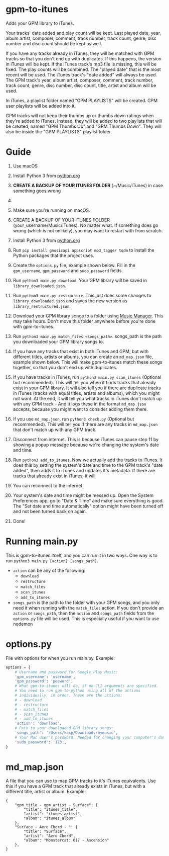 # gpm-to-itunes
Adds your GPM library to iTunes.

Your tracks' date added and play count will be kept. Last played date, year, album artist, composer, comment, track number, track count, genre, disc number and disc count should be kept as well.

If you have any tracks already in iTunes, they will be matched with GPM tracks so that you don't end up with duplicates. If this happens, the version in iTunes will be kept. If the iTunes track's mp3 file is missing, this will be fixed. The play counts will be combined. The "played date" that is the most recent will be used. The iTunes track's "date added" will always be used. The GPM track's year, album artist, composer, comment, track number, track count, genre, disc number, disc count, title, artist and album will be used.

In iTunes, a playlist folder named "GPM PLAYLISTS" will be created. GPM user playlists will be added into it.

GPM tracks will not keep their thumbs up or thumbs down ratings when they're added to iTunes. Instead, they will be added to two playlists that will be created, named "GPM Thumbs Up" and "GPM Thumbs Down". They will also be inside the "GPM PLAYLISTS" playlist folder.

# Guide
1. Use macOS
1. Install Python 3 from [python.org](https://python.org)
1. **CREATE A BACKUP OF YOUR ITUNES FOLDER** (~/Music/iTunes) in case something goes wrong
1. 


1. Make sure you're running on macOS.
2. CREATE A BACKUP OF YOUR ITUNES FOLDER (your_username/Music/iTunes). No matter what. If something does go wrong (which is not unlikely), you may want to restart with from scratch.
3. Install Python 3 from [python.org](https://python.org)
4. Run `pip install gmusicapi appscript mp3_tagger tqdm` to install the Python packages that the project uses.
5. Create the `options.py` file, example shown below. Fill in the `gpm_username`, `gpm_password` and `sudo_password` fields.
6. Run `python3 main.py download`. Your GPM library will be saved in `library_downloaded.json`.
7. Run `python3 main.py restructure`. This just does some changes to `library_downloaded.json` and saves the new version as `library_restructured.json`.
8. Download your GPM library songs to a folder using [Music Manager](https://play.google.com/music/listen#/manager). This may take hours. Don't move this folder anywhere before you're done with gpm-to-itunes.
9. Run `python3 main.py match_files <songs_path>`. songs_path is the path you downloaded your GPM library songs to.
10. If you have any tracks that exist in both iTunes and GPM, but with different titles, artists or albums, you can create an `md_map.json` file, example shown below. This will make gpm-to-itunes match these songs together, so that you don't end up with duplicates.
11. If you have tracks in iTunes, run `python3 main.py scan_itunes` (Optional but recommended). This will tell you when it finds tracks that already exist in your GPM library. It will also tell you if there are duplicate tracks in iTunes (tracks with equal titles, artists and albums), which you might not want. At the end, it will tell you what tracks in iTunes don't match up with any GPM track - And it logs these in the format `md_map.json` accepts, because you might want to consider adding them there.
12. If you use `md_map.json`, run `python3 check.py` (Optional but recommended). This will tell you if there are any tracks in `md_map.json` that don't match up with any GPM track.
13. Disconnect from internet. This is because iTunes can pause step 11 by showing a popup message because we're changing the system's date and time.
14. Run `python3 add_to_itunes`. Now we actually add the tracks to iTunes. It does this by setting the system's date and time to the GPM track's "date added", then adds it to iTunes and updates it's metadata. If there are tracks that already exist in iTunes, it will
15. You can reconnect to the internet.
16. Your system's date and time might be messed up. Open the System Preferences app, go to "Date & Time" and make sure everything is good. The "Set date and time automatically" option might have been turned off and not been turned back on again.
17. Done!

# Running main.py
This is gpm-to-itunes itself, and you can run it in two ways. One way is to run `python3 main.py [action] [songs_path]`.
- `action` can be any of the following:
    - `download`
    - `restructure`
    - `match_files`
    - `scan_itunes`
    - `add_to_itunes`
- `songs_path` is the path to the folder with your GPM songs, and you only need it when running with the `match_files` action.
If you don't provide an `action` or `songs_path`, then the `action` and `songs_path` fields from the `options.py` file will be used. This is especially useful if you want to use nodemon

# options.py
File with options for when you run main.py. Example:
```python
options = {
    # Username and password for Google Play Music:
    'gpm_username': 'username',
    'gpm_password': 'peeword',
    # What gpm-to-itunes will do, if no CLI arguments are specified.
    # You need to run gpm-to-python using all of the actions
    # individually, in order. These are the actions:
    # - download
    # - restructure
    # - match_files
    # - scan_itunes
    # - add_to_itunes
    'action': 'download',
    # Path to your downloaded GPM library songs:
    'songs_path': '/Users/kasp/Downloads/mymusic',
    # Your Mac user's password. Needed for changing your computer's date and time:
    'sudo_password': '123',
}
```
# md_map.json
A file that you can use to map GPM tracks to it's iTunes equivalents. Use this if you have a GPM track that already exists in iTunes, but with a different title, artist or album. Example:
```
{
    "gpm_title - gpm_artist - Surface": {
        "title": "itunes_title",
        "artist": "itunes_artist",
        "album": "itunes_album"
    },
    "Surface - Aero Chord - ": {
        "title": "Surface",
        "artist": "Aero Chord",
        "album": "Monstercat: 017 - Ascension"
    },
}
```
